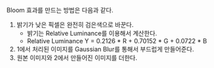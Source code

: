 Bloom 효과를 만드는 방법은 다음과 같다.
1. 밝기가 낮은 픽셀은 완전히 검은색으로 바꾼다.
	- 밝기는 Relative Luminance를 이용해서 계산한다.
	- Relative Luminance Y = 0.2126 * R + 0.70152 * G + 0.0722 * B
2. 1에서 처리된 이미지를 Gaussian Blur를 통해서 부드럽게 만들어준다.
3. 원본 이미지와 2에서 만들어진 이미지를 더한다.